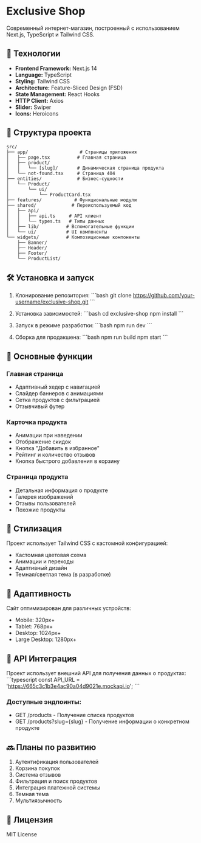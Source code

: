 # Exclusive Shop

Современный интернет-магазин, построенный с использованием Next.js, TypeScript и Tailwind CSS.

## 🚀 Технологии

- **Frontend Framework:** Next.js 14
- **Language:** TypeScript
- **Styling:** Tailwind CSS
- **Architecture:** Feature-Sliced Design (FSD)
- **State Management:** React Hooks
- **HTTP Client:** Axios
- **Slider:** Swiper
- **Icons:** Heroicons

## 📁 Структура проекта

```
src/
├── app/                   # Страницы приложения
│   ├── page.tsx          # Главная страница
│   ├── product/
│   │   └── [slug]/       # Динамическая страница продукта
│   └── not-found.tsx     # Страница 404
├── entities/             # Бизнес-сущности
│   └── Product/
│       └── ui/
│           └── ProductCard.tsx
├── features/            # Функциональные модули
├── shared/             # Переиспользуемый код
│   ├── api/
│   │   ├── api.ts     # API клиент
│   │   └── types.ts   # Типы данных
│   ├── lib/          # Вспомогательные функции
│   └── ui/           # UI компоненты
└── widgets/          # Композиционные компоненты
    ├── Banner/
    ├── Header/
    ├── Footer/
    └── ProductList/
```

## 🛠 Установка и запуск

1. Клонирование репозитория:
\`\`\`bash
git clone https://github.com/your-username/exclusive-shop.git
\`\`\`

2. Установка зависимостей:
\`\`\`bash
cd exclusive-shop
npm install
\`\`\`

3. Запуск в режиме разработки:
\`\`\`bash
npm run dev
\`\`\`

4. Сборка для продакшена:
\`\`\`bash
npm run build
npm start
\`\`\`

## 🎯 Основные функции

### Главная страница
- Адаптивный хедер с навигацией
- Слайдер баннеров с анимациями
- Сетка продуктов с фильтрацией
- Отзывчивый футер

### Карточка продукта
- Анимации при наведении
- Отображение скидок
- Кнопка "Добавить в избранное"
- Рейтинг и количество отзывов
- Кнопка быстрого добавления в корзину

### Страница продукта
- Детальная информация о продукте
- Галерея изображений
- Отзывы пользователей
- Похожие продукты

## 🎨 Стилизация

Проект использует Tailwind CSS с кастомной конфигурацией:

- Кастомная цветовая схема
- Анимации и переходы
- Адаптивный дизайн
- Темная/светлая тема (в разработке)

## 📱 Адаптивность

Сайт оптимизирован для различных устройств:
- Mobile: 320px+
- Tablet: 768px+
- Desktop: 1024px+
- Large Desktop: 1280px+

## 🔄 API Интеграция

Проект использует внешний API для получения данных о продуктах:
\`\`\`typescript
const API_URL = 'https://665c3c1b3e4ac90a04d9021e.mockapi.io';
\`\`\`

### Доступные эндпоинты:
- GET /products - Получение списка продуктов
- GET /products?slug={slug} - Получение информации о конкретном продукте

## 🔜 Планы по развитию

1. Аутентификация пользователей
2. Корзина покупок
3. Система отзывов
4. Фильтрация и поиск продуктов
5. Интеграция платежной системы
6. Темная тема
7. Мультиязычность

## 📝 Лицензия

MIT License
